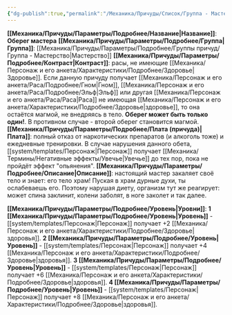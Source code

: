 ```yaml
---
{"dg-publish":true,"permalink":"/Механика/Причуды/Список/Группа - Мастерство/Оберег мастера/","noteIcon":"","created":"2025-07-30T10:44:45.343+03:00","updated":"2025-07-29T23:53:05.794+03:00"}
---
```


**[[Механика/Причуды/Параметры/Подробнее/Название\|Название]]**: **Оберег мастера**
**[[Механика/Причуды/Параметры/Подробнее/Группа\|Группа]]**: [[Механика/Причуды/Параметры/Подробнее/Группы причуд/Группа - Мастерство\|Мастерство]] 
**[[Механика/Причуды/Параметры/Подробнее/Контраст\|Контраст]]**: расы, не имеющие [[Механика/Персонаж и его анкета/Характеристики/Подробнее/Здоровье\|Здоровье]]. Если данную причуду получает [[Механика/Персонаж и его анкета/Раса/Подробнее/Гном\|Гном]], [[Механика/Персонаж и его анкета/Раса/Подробнее/Эльф\|Эльф]] или другая [[Механика/Персонаж и его анкета/Раса/Раса\|Раса]] не имеющая [[Механика/Персонаж и его анкета/Характеристики/Подробнее/Здоровье\|здоровье]], то она остаётся магмой, не внедряясь в тело. **Оберег может быть только один!**. В противном случае - второй оберег становится магмой. 
**[[Механика/Причуды/Параметры/Подробнее/Плата (причуда)\|Плата]]**: полный отказ от наркотических препаратов (и алкоголь тоже) и ежедневные тренировки. В случае нарушения данного обета, [[system/templates/Персонаж\|Персонаж]] получает [[Механика/Термины/Негативные эффекты/Увечье\|Увечье]] до тех пор, пока не пройдёт эффект "опьянения".
**[[Механика/Причуды/Параметры/Подробнее/Описание\|Описание]]**: настоящий мастер закаляет своё тело и знает: его тело храм! Пуская в храм дурные духи, ты ослабеваешь его. Поэтому нарушая диету, организм тут же реагирует: может спина заклинит, колени заболят, в ноге заколет и так далее. 

**[[Механика/Причуды/Параметры/Подробнее/Уровень\|Уровни]]**:
**1 [[Механика/Причуды/Параметры/Подробнее/Уровень\|Уровень]]** - [[system/templates/Персонаж\|Персонаж]] получает +2 [[Механика/Персонаж и его анкета/Характеристики/Подробнее/Здоровье\|здоровья]]. 
**2 [[Механика/Причуды/Параметры/Подробнее/Уровень\|Уровень]]** - [[system/templates/Персонаж\|Персонаж]] получает +4 [[Механика/Персонаж и его анкета/Характеристики/Подробнее/Здоровье\|здоровья]]. 
**3 [[Механика/Причуды/Параметры/Подробнее/Уровень\|Уровень]]** - [[system/templates/Персонаж\|Персонаж]] получает +6 [[Механика/Персонаж и его анкета/Характеристики/Подробнее/Здоровье\|здоровья]]. 
**4 [[Механика/Причуды/Параметры/Подробнее/Уровень\|Уровень]]** - [[system/templates/Персонаж\|Персонаж]] получает +8 [[Механика/Персонаж и его анкета/Характеристики/Подробнее/Здоровье\|здоровья]]. 